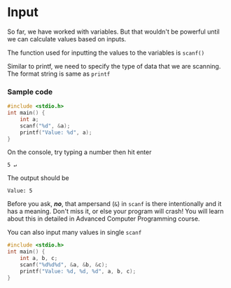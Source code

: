 # Input

So far, we have worked with variables. But that wouldn't be powerful until we can calculate values based on inputs.

The function used for inputting the values to the variables is `scanf()`

Similar to printf, we need to specify the type of data that we are scanning. The format string is same as `printf`

### Sample code

```c
#include <stdio.h>
int main() {
    int a;
    scanf("%d", &a);
    printf("Value: %d", a);
}
```

On the console, try typing a number then hit enter

```
5 ↵
```

The output should be

```
Value: 5
```

Before you ask, ***no***, that ampersand (`&`) in `scanf` is there intentionally and it has a meaning. Don't miss it, or else your program will crash! You will learn about this in detailed in Advanced Computer Programming course.

You can also input many values in single `scanf`

```c
#include <stdio.h>
int main() {
    int a, b, c;
    scanf("%d%d%d", &a, &b, &c);
    printf("Value: %d, %d, %d", a, b, c);
}
```

